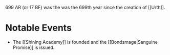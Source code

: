 699 AR (or 17 BF) was the was the 699th year since the creation of [[Urth]].

# Notable Events
- The [[Shining Academy]] is founded and the [[Bondsmage|Sanguine Promise]] is issued.